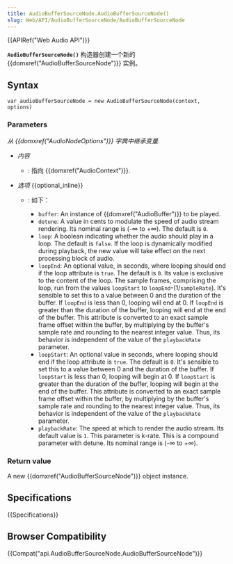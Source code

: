 ```yaml
---
title: AudioBufferSourceNode.AudioBufferSourceNode()
slug: Web/API/AudioBufferSourceNode/AudioBufferSourceNode
---
```

{{APIRef("Web Audio API")}}

**`AudioBufferSourceNode()`** 构造器创建一个新的 {{domxref("AudioBufferSourceNode")}} 实例。

## Syntax

```plain
var audioBufferSourceNode = new AudioBufferSourceNode(context, options)
```

### Parameters

_从_ _{{domxref("AudioNodeOptions")}} 字典中继承变量_.

- _内容_
  - : 指向 {{domxref("AudioContext")}}.
- _选项_ {{optional_inline}}

  - : 如下：

    - `buffer`: An instance of {{domxref("AudioBuffer")}} to be played.
    - `detune`: A value in cents to modulate the speed of audio stream rendering. Its nominal range is (-∞ to +∞). The default is `0`.
    - `loop`: A boolean indicating whether the audio should play in a loop. The default is `false`. If the loop is dynamically modified during playback, the new value will take effect on the next processing block of audio.
    - `loopEnd`: An optional value, in seconds, where looping should end if the loop attribute is `true`. The default is `0`. Its value is exclusive to the content of the loop. The sample frames, comprising the loop, run from the values `loopStart` to `loopEnd`-(1/`sampleRate`). It's sensible to set this to a value between 0 and the duration of the buffer. If `loopEnd` is less than 0, looping will end at 0. If `loopEnd` is greater than the duration of the buffer, looping will end at the end of the buffer. This attribute is converted to an exact sample frame offset within the buffer, by multiplying by the buffer's sample rate and rounding to the nearest integer value. Thus, its behavior is independent of the value of the `playbackRate` parameter.
    - `loopStart`: An optional value in seconds, where looping should end if the loop attribute is `true`. The default is `0`. It's sensible to set this to a value between 0 and the duration of the buffer. If `loopStart` is less than 0, looping will begin at 0. If `loopStart` is greater than the duration of the buffer, looping will begin at the end of the buffer. This attribute is converted to an exact sample frame offset within the buffer, by multiplying by the buffer's sample rate and rounding to the nearest integer value. Thus, its behavior is independent of the value of the `playbackRate` parameter.
    - `playbackRate`: The speed at which to render the audio stream. Its default value is `1`. This parameter is k-rate. This is a compound parameter with detune. Its nominal range is (-∞ to +∞).

### Return value

A new {{domxref("AudioBufferSourceNode")}} object instance.

## Specifications

{{Specifications}}

## Browser Compatibility

{{Compat("api.AudioBufferSourceNode.AudioBufferSourceNode")}}
